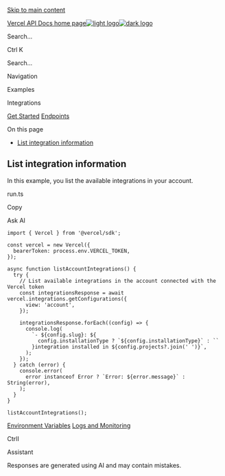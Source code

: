 [Skip to main content](https://vercel.com/docs/rest-api/reference/examples/integrations#content-area)

[Vercel API Docs home page![light logo](https://mintcdn.com/vercel/fxKUJx-Oy_im1Iu0/logo/vercel-logotype-light.svg?fit=max&auto=format&n=fxKUJx-Oy_im1Iu0&q=85&s=e16d6302db6411b67d77ddc3810391e8)![dark logo](https://mintcdn.com/vercel/fxKUJx-Oy_im1Iu0/logo/vercel-logotype-dark.svg?fit=max&auto=format&n=fxKUJx-Oy_im1Iu0&q=85&s=ea47a9bb9db0106e05436a6578c50e9f)](https://vercel.com/docs/rest-api/reference)

Search...

Ctrl K

Search...

Navigation

Examples

Integrations

[Get Started](https://vercel.com/docs/rest-api/reference/welcome) [Endpoints](https://vercel.com/docs/rest-api/reference/endpoints/access-groups/reads-an-access-group)

On this page

- [List integration information](https://vercel.com/docs/rest-api/reference/examples/integrations#list-integration-information)

## [​](https://vercel.com/docs/rest-api/reference/examples/integrations\#list-integration-information)  List integration information

In this example, you list the available integrations in your account.

run.ts

Copy

Ask AI

```
import { Vercel } from '@vercel/sdk';

const vercel = new Vercel({
  bearerToken: process.env.VERCEL_TOKEN,
});

async function listAccountIntegrations() {
  try {
    // List available integrations in the account connected with the Vercel token
    const integrationsResponse = await vercel.integrations.getConfigurations({
      view: 'account',
    });

    integrationsResponse.forEach((config) => {
      console.log(
        `- ${config.slug}: ${
          config.installationType ? `${config.installationType}` : ``
        }integration installed in ${config.projects?.join(' ')}`,
      );
    });
  } catch (error) {
    console.error(
      error instanceof Error ? `Error: ${error.message}` : String(error),
    );
  }
}

listAccountIntegrations();

```

[Environment Variables](https://vercel.com/docs/rest-api/reference/examples/environment-variables) [Logs and Monitoring](https://vercel.com/docs/rest-api/reference/examples/logs-monitoring)

CtrlI

Assistant

Responses are generated using AI and may contain mistakes.